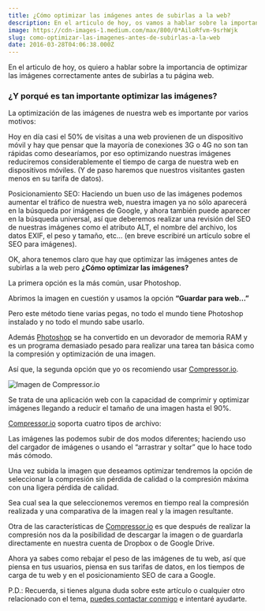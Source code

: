 ```yaml
---
title: ¿Cómo optimizar las imágenes antes de subirlas a la web?
description: En el articulo de hoy, os vamos a hablar sobre la importancia de optimizar las imágenes correctamente antes de subirlas a tu página web.
image: https://cdn-images-1.medium.com/max/800/0*AiloRfvm-9srhWjk
slug: como-optimizar-las-imagenes-antes-de-subirlas-a-la-web
date: 2016-03-28T04:06:38.000Z
---
```


En el articulo de hoy, os quiero a hablar sobre la importancia de optimizar las imágenes correctamente antes de subirlas a tu página web.

### ¿Y porqué es tan importante optimizar las imágenes?

La optimización de las imágenes de nuestra web es importante por varios motivos:

Hoy en día casi el 50% de visitas a una web provienen de un dispositivo móvil y hay que pensar que la mayoría de conexiones 3G o 4G no son tan rápidas como desearíamos, por eso optimizando nuestras imágenes reduciremos considerablemente el tiempo de carga de nuestra web en dispositivos móviles. (Y de paso haremos que nuestros visitantes gasten menos en su tarifa de datos).

Posicionamiento SEO: Haciendo un buen uso de las imágenes podemos aumentar el tráfico de nuestra web, nuestra imagen ya no sólo aparecerá en la búsqueda por imágenes de Google, y ahora también puede aparecer en la búsqueda universal, así que deberemos realizar una revisión del SEO de nuestras imágenes como el atributo ALT, el nombre del archivo, los datos EXIF, el peso y tamaño, etc… (en breve escribiré un artículo sobre el SEO para imágenes).

OK, ahora tenemos claro que hay que optimizar las imágenes antes de subirlas a la web pero **¿Cómo optimizar las imágenes?**

La primera opción es la más común, usar Photoshop.

Abrimos la imagen en cuestión y usamos la opción **“Guardar para web…”**

Pero este método tiene varias pegas, no todo el mundo tiene Photoshop instalado y no todo el mundo sabe usarlo.

Además [Photoshop](http://www.adobe.com/products/photoshop) se ha convertido en un devorador de memoria RAM y es un programa demasiado pesado para realizar una tarea tan básica como la compresión y optimización de una imagen.

Así que, la segunda opción que yo os recomiendo usar [Compressor.io](https://compressor.io/).

![Imagen de Compressor.io](https://cdn-images-1.medium.com/max/800/0*AiloRfvm-9srhWjk)

Se trata de una aplicación web con la capacidad de comprimir y optimizar imágenes llegando a reducir el tamaño de una imagen hasta el 90%.

[Compressor.io](https://compressor.io/) soporta cuatro tipos de archivo:

Las imágenes las podemos subir de dos modos diferentes; haciendo uso del cargador de imágenes o usando el “arrastrar y soltar” que lo hace todo más cómodo.

Una vez subida la imagen que deseamos optimizar tendremos la opción de seleccionar la compresión sin pérdida de calidad o la compresión máxima con una ligera pérdida de calidad.

Sea cual sea la que seleccionemos veremos en tiempo real la compresión realizada y una comparativa de la imagen real y la imagen resultante.

Otra de las características de [Compressor.io](https://compressor.io/) es que después de realizar la compresión nos da la posibilidad de descargar la imagen o de guardarla directamente en nuestra cuenta de Dropbox o de Google Drive.

Ahora ya sabes como rebajar el peso de las imágenes de tu web, así que piensa en tus usuarios, piensa en sus tarifas de datos, en los tiempos de carga de tu web y en el posicionamiento SEO de cara a Google.

P.D.: Recuerda, si tienes alguna duda sobre este artículo o cualquier otro relacionado con el tema, [puedes contactar conmigo](mailto:info@ajra.es) e intentaré ayudarte.
